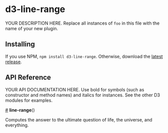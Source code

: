 # d3-line-range

YOUR DESCRIPTION HERE. Replace all instances of `foo` in this file with the name of your new plugin.

## Installing

If you use NPM, `npm install d3-line-range`. Otherwise, download the [latest release](https://github.com/d3/d3-line-range/releases/latest).

## API Reference

YOUR API DOCUMENTATION HERE. Use bold for symbols (such as constructor and method names) and italics for instances. See the other D3 modules for examples.

<a href="#line-range" name="line-range">#</a> <b>line-range</b>()

Computes the answer to the ultimate question of life, the universe, and everything.
